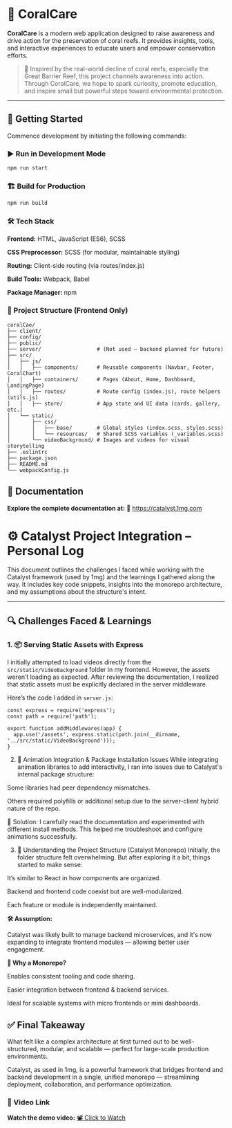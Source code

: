 # 🪸 CoralCare

**CoralCare** is a modern web application designed to raise awareness and drive action for the preservation of coral reefs. It provides insights, tools, and interactive experiences to educate users and empower conservation efforts.

> 🌊 Inspired by the real-world decline of coral reefs, especially the Great Barrier Reef, this project channels awareness into action. Through CoralCare, we hope to spark curiosity, promote education, and inspire small but powerful steps toward environmental protection.

---

## 🚀 Getting Started

Commence development by initiating the following commands:

### ▶️ Run in Development Mode

```bash
npm run start
```

### 🏗️ Build for Production

```bash
npm run build
```

### 🛠️ Tech Stack

**Frontend:** HTML, JavaScript (ES6), SCSS

**CSS Preprocessor:** SCSS (for modular, maintainable styling)

**Routing:** Client-side routing (via routes/index.js)

**Build Tools:** Webpack, Babel

**Package Manager:** npm


### 📁 Project Structure (Frontend Only)

```
coralCae/
├── client/
├── config/
├── public/
├── server/                  # (Not used – backend planned for future)
├── src/
│   ├── js/
│   │   ├── components/      # Reusable components (Navbar, Footer, CoralChart)
│   │   ├── containers/      # Pages (About, Home, Dashboard, LandingPage)
│   │   ├── routes/          # Route config (index.js), route helpers (utils.js)
│   │   ├── store/           # App state and UI data (cards, gallery, etc.)
│   └── static/
│       ├── css/
│       │   ├── base/        # Global styles (index.scss, styles.scss)
│       │   └── resources/   # Shared SCSS variables (_variables.scss)
│       └── videoBackground/ # Images and videos for visual storytelling
├── .eslintrc
├── package.json
├── README.md
└── webpackConfig.js
```

## 📘 Documentation
**Explore the complete documentation at:**
🔗 https://catalyst.1mg.com


# ⚙️ Catalyst Project Integration – Personal Log

This document outlines the challenges I faced while working with the Catalyst framework (used by 1mg) and the learnings I gathered along the way. It includes key code snippets, insights into the monorepo architecture, and my assumptions about the structure's intent.

---

## 🔍 Challenges Faced & Learnings

### 1. 📦 Serving Static Assets with Express

I initially attempted to load videos directly from the `src/static/VideoBackground` folder in my frontend. However, the assets weren’t loading as expected. After reviewing the documentation, I realized that static assets must be explicitly declared in the server middleware.

Here’s the code I added in `server.js`:

```
const express = require('express');
const path = require('path');

export function addMiddlewares(app) {
  app.use('/assets', express.static(path.join(__dirname, '../src/static/VideoBackground')));
}
```

2. 💫 Animation Integration & Package Installation Issues
While integrating animation libraries to add interactivity, I ran into issues due to Catalyst's internal package structure:

Some libraries had peer dependency mismatches.

Others required polyfills or additional setup due to the server-client hybrid nature of the repo.

🧠 Solution: I carefully read the documentation and experimented with different install methods. This helped me troubleshoot and configure animations successfully.

3. 🧩 Understanding the Project Structure (Catalyst Monorepo)
Initially, the folder structure felt overwhelming. But after exploring it a bit, things started to make sense:

It’s similar to React in how components are organized.

Backend and frontend code coexist but are well-modularized.

Each feature or module is independently maintained.

**🛠️ Assumption:**

Catalyst was likely built to manage backend microservices, and it's now expanding to integrate frontend modules — allowing better user engagement.

**📁 Why a Monorepo?**

Enables consistent tooling and code sharing.

Easier integration between frontend & backend services.

Ideal for scalable systems with micro frontends or mini dashboards.

## ✅ Final Takeaway

What felt like a complex architecture at first turned out to be well-structured, modular, and scalable — perfect for large-scale production environments.

Catalyst, as used in 1mg, is a powerful framework that bridges frontend and backend development in a single, unified monorepo — streamlining deployment, collaboration, and performance optimization.

### 🎥 Video Link
**Watch the demo video:**
[📽️ Click to Watch ](https://drive.google.com/file/d/1up5ZcrbGfeLyk2r_KguVqYyUkGcI_OJC/view?usp=sharing)



